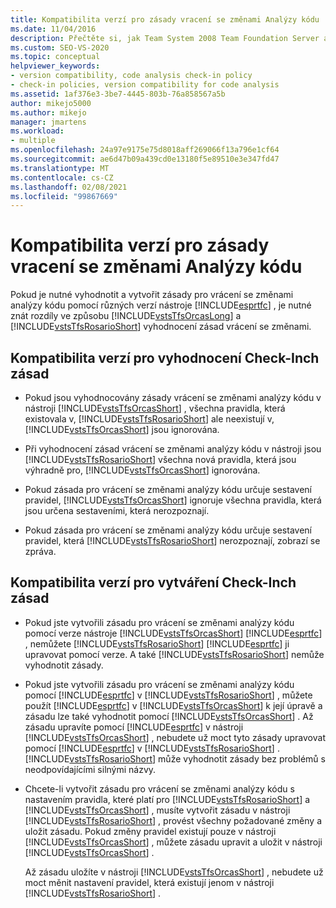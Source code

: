 ```yaml
---
title: Kompatibilita verzí pro zásady vracení se změnami Analýzy kódu
ms.date: 11/04/2016
description: Přečtěte si, jak Team System 2008 Team Foundation Server a Team Foundation Server 2010 vyhodnotit zásady vrácení se změnami sady Visual Studio různě.
ms.custom: SEO-VS-2020
ms.topic: conceptual
helpviewer_keywords:
- version compatibility, code analysis check-in policy
- check-in policies, version compatibility for code analysis
ms.assetid: 1af376e3-3be7-4445-803b-76a858567a5b
author: mikejo5000
ms.author: mikejo
manager: jmartens
ms.workload:
- multiple
ms.openlocfilehash: 24a97e9175e75d8018aff269066f13a796e1cf64
ms.sourcegitcommit: ae6d47b09a439cd0e13180f5e89510e3e347fd47
ms.translationtype: MT
ms.contentlocale: cs-CZ
ms.lasthandoff: 02/08/2021
ms.locfileid: "99867669"
---
```

# <a name="version-compatibility-for-code-analysis-check-in-policies"></a>Kompatibilita verzí pro zásady vracení se změnami Analýzy kódu

Pokud je nutné vyhodnotit a vytvořit zásady pro vrácení se změnami analýzy kódu pomocí různých verzí nástroje [!INCLUDE[esprtfc](../code-quality/includes/esprtfc_md.md)] , je nutné znát rozdíly ve způsobu [!INCLUDE[vstsTfsOrcasLong](../code-quality/includes/vststfsorcaslong_md.md)] a [!INCLUDE[vstsTfsRosarioShort](../code-quality/includes/vststfsrosarioshort_md.md)] vyhodnocení zásad vrácení se změnami.

## <a name="version-compatibility-for-evaluating-check-in-policies"></a>Kompatibilita verzí pro vyhodnocení Check-Inch zásad

- Pokud jsou vyhodnocovány zásady vrácení se změnami analýzy kódu v nástroji [!INCLUDE[vstsTfsOrcasShort](../code-quality/includes/vststfsorcasshort_md.md)] , všechna pravidla, která existovala v, [!INCLUDE[vstsTfsRosarioShort](../code-quality/includes/vststfsrosarioshort_md.md)] ale neexistují v, [!INCLUDE[vstsTfsOrcasShort](../code-quality/includes/vststfsorcasshort_md.md)] jsou ignorována.

- Při vyhodnocení zásad vrácení se změnami analýzy kódu v nástroji jsou [!INCLUDE[vstsTfsRosarioShort](../code-quality/includes/vststfsrosarioshort_md.md)] všechna nová pravidla, která jsou výhradně pro, [!INCLUDE[vstsTfsOrcasShort](../code-quality/includes/vststfsorcasshort_md.md)] ignorována.

- Pokud zásada pro vrácení se změnami analýzy kódu určuje sestavení pravidel, [!INCLUDE[vstsTfsOrcasShort](../code-quality/includes/vststfsorcasshort_md.md)] ignoruje všechna pravidla, která jsou určena sestaveními, která nerozpoznají.

- Pokud zásada pro vrácení se změnami analýzy kódu určuje sestavení pravidel, která [!INCLUDE[vstsTfsRosarioShort](../code-quality/includes/vststfsrosarioshort_md.md)] nerozpoznají, zobrazí se zpráva.

## <a name="version-compatibility-for-authoring-check-in-policies"></a>Kompatibilita verzí pro vytváření Check-Inch zásad

- Pokud jste vytvořili zásadu pro vrácení se změnami analýzy kódu pomocí verze nástroje [!INCLUDE[vstsTfsOrcasShort](../code-quality/includes/vststfsorcasshort_md.md)] [!INCLUDE[esprtfc](../code-quality/includes/esprtfc_md.md)] , nemůžete [!INCLUDE[vstsTfsRosarioShort](../code-quality/includes/vststfsrosarioshort_md.md)] [!INCLUDE[esprtfc](../code-quality/includes/esprtfc_md.md)] ji upravovat pomocí verze. A také [!INCLUDE[vstsTfsRosarioShort](../code-quality/includes/vststfsrosarioshort_md.md)] nemůže vyhodnotit zásady.

- Pokud jste vytvořili zásadu pro vrácení se změnami analýzy kódu pomocí [!INCLUDE[esprtfc](../code-quality/includes/esprtfc_md.md)] v [!INCLUDE[vstsTfsRosarioShort](../code-quality/includes/vststfsrosarioshort_md.md)] , můžete použít [!INCLUDE[esprtfc](../code-quality/includes/esprtfc_md.md)] v [!INCLUDE[vstsTfsOrcasShort](../code-quality/includes/vststfsorcasshort_md.md)] k její úpravě a zásadu lze také vyhodnotit pomocí [!INCLUDE[vstsTfsOrcasShort](../code-quality/includes/vststfsorcasshort_md.md)] . Až zásadu upravíte pomocí [!INCLUDE[esprtfc](../code-quality/includes/esprtfc_md.md)] v nástroji [!INCLUDE[vstsTfsOrcasShort](../code-quality/includes/vststfsorcasshort_md.md)] , nebudete už moct tyto zásady upravovat pomocí [!INCLUDE[esprtfc](../code-quality/includes/esprtfc_md.md)] v [!INCLUDE[vstsTfsRosarioShort](../code-quality/includes/vststfsrosarioshort_md.md)] . [!INCLUDE[vstsTfsRosarioShort](../code-quality/includes/vststfsrosarioshort_md.md)] může vyhodnotit zásady bez problémů s neodpovídajícími silnými názvy.

- Chcete-li vytvořit zásadu pro vrácení se změnami analýzy kódu s nastavením pravidla, které platí pro [!INCLUDE[vstsTfsRosarioShort](../code-quality/includes/vststfsrosarioshort_md.md)] a [!INCLUDE[vstsTfsOrcasShort](../code-quality/includes/vststfsorcasshort_md.md)] , musíte vytvořit zásadu v nástroji [!INCLUDE[vstsTfsRosarioShort](../code-quality/includes/vststfsrosarioshort_md.md)] , provést všechny požadované změny a uložit zásadu. Pokud změny pravidel existují pouze v nástroji [!INCLUDE[vstsTfsOrcasShort](../code-quality/includes/vststfsorcasshort_md.md)] , můžete zásadu upravit a uložit v nástroji [!INCLUDE[vstsTfsOrcasShort](../code-quality/includes/vststfsorcasshort_md.md)] .

   Až zásadu uložíte v nástroji [!INCLUDE[vstsTfsOrcasShort](../code-quality/includes/vststfsorcasshort_md.md)] , nebudete už moct měnit nastavení pravidel, která existují jenom v nástroji [!INCLUDE[vstsTfsRosarioShort](../code-quality/includes/vststfsrosarioshort_md.md)] .
